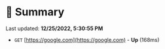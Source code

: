 # 📖 Summary
Last updated: **12/25/2022, 5:30:55 PM**

- `GET` [https://google.com](https://google.com) - **Up** (168ms)
